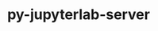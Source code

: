 ---
title: "py-jupyterlab-server"
layout: cache
categories: [package, v0.18.0]
meta: {"versions": ["2.10.3"], "compilers": ["gcc@=7.5.0"], "oss": ["ubuntu18.04"], "platforms": ["linux"], "targets": ["x86_64"], "stacks": ["data-vis-sdk", "e4s", "root"], "num_specs": 2, "num_specs_by_stack": {"data-vis-sdk": 1, "root": 2, "e4s": 1}}
spec_details: [{"hash": "4p6txxrbs2p2g5vj3vz5k5npz6e23qvx", "compiler": "gcc@=7.5.0", "versions": ["2.10.3"], "os": "ubuntu18.04", "platform": "linux", "target": "x86_64", "variants": [], "stacks": ["data-vis-sdk", "root"], "size": "-", "tarball": "https://binaries.spack.io/v0.18.0/build_cache/linux-ubuntu18.04-x86_64/gcc-7.5.0/py-jupyterlab-server-2.10.3/linux-ubuntu18.04-x86_64-gcc-7.5.0-py-jupyterlab-server-2.10.3-4p6txxrbs2p2g5vj3vz5k5npz6e23qvx.spack"}, {"hash": "miscuofn56qvoar2xvp3hqvaha4vhvdt", "compiler": "gcc@=7.5.0", "versions": ["2.10.3"], "os": "ubuntu18.04", "platform": "linux", "target": "x86_64", "variants": [], "stacks": ["root", "e4s"], "size": "-", "tarball": "https://binaries.spack.io/v0.18.0/build_cache/linux-ubuntu18.04-x86_64/gcc-7.5.0/py-jupyterlab-server-2.10.3/linux-ubuntu18.04-x86_64-gcc-7.5.0-py-jupyterlab-server-2.10.3-miscuofn56qvoar2xvp3hqvaha4vhvdt.spack"}]
---